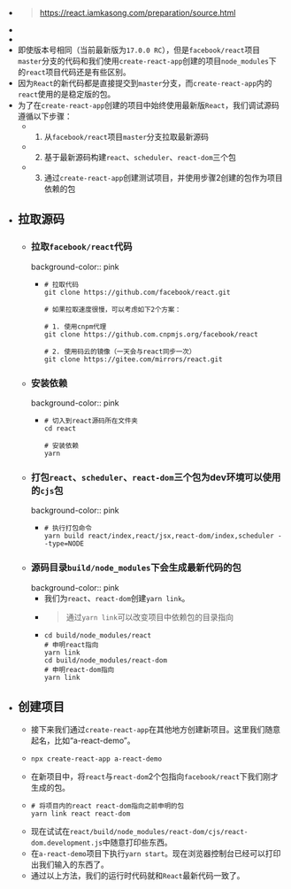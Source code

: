 - > https://react.iamkasong.com/preparation/source.html
-
-
- 即使版本号相同（当前最新版为`17.0.0 RC`），但是`facebook/react`项目`master`分支的代码和我们使用`create-react-app`创建的项目`node_modules`下的`react`项目代码还是有些区别。
- 因为`React`的新代码都是直接提交到`master`分支，而`create-react-app`内的`react`使用的是稳定版的包。
- 为了在`create-react-app`创建的项目中始终使用最新版`React`，我们调试源码遵循以下步骤：
	- 1. 从`facebook/react`项目`master`分支拉取最新源码
	- 2. 基于最新源码构建`react`、`scheduler`、`react-dom`三个包
	- 3. 通过`create-react-app`创建测试项目，并使用步骤2创建的包作为项目依赖的包
- ## 拉取源码
	- ### 拉取`facebook/react`代码
	  background-color:: pink
		- ```
		  # 拉取代码
		  git clone https://github.com/facebook/react.git
		  
		  # 如果拉取速度很慢，可以考虑如下2个方案：
		  
		  # 1. 使用cnpm代理
		  git clone https://github.com.cnpmjs.org/facebook/react
		  
		  # 2. 使用码云的镜像（一天会与react同步一次）
		  git clone https://gitee.com/mirrors/react.git
		  ```
	- ### 安装依赖
	  background-color:: pink
		- ```
		  # 切入到react源码所在文件夹
		  cd react
		  
		  # 安装依赖
		  yarn
		  ```
	- ### 打包`react`、`scheduler`、`react-dom`三个包为dev环境可以使用的`cjs`包
	  background-color:: pink
		- ```
		  # 执行打包命令
		  yarn build react/index,react/jsx,react-dom/index,scheduler --type=NODE
		  ```
	- ### 源码目录`build/node_modules`下会生成最新代码的包
	  background-color:: pink
		- 我们为`react`、`react-dom`创建`yarn link`。
		- > 通过`yarn link`可以改变项目中依赖包的目录指向
		- ```
		  cd build/node_modules/react
		  # 申明react指向
		  yarn link
		  cd build/node_modules/react-dom
		  # 申明react-dom指向
		  yarn link
		  ```
- ## 创建项目
	- 接下来我们通过`create-react-app`在其他地方创建新项目。这里我们随意起名，比如“a-react-demo”。
	- ```
	  npx create-react-app a-react-demo
	  ```
	- 在新项目中，将`react`与`react-dom`2个包指向`facebook/react`下我们刚才生成的包。
	- ```
	  # 将项目内的react react-dom指向之前申明的包
	  yarn link react react-dom
	  ```
	- 现在试试在`react/build/node_modules/react-dom/cjs/react-dom.development.js`中随意打印些东西。
	- 在`a-react-demo`项目下执行`yarn start`。现在浏览器控制台已经可以打印出我们输入的东西了。
	- 通过以上方法，我们的运行时代码就和`React`最新代码一致了。